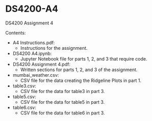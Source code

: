 # DS4200-A4
DS4200 Assignment 4

Contents:

- A4 Instructions.pdf:        
    - Instructions for the assignment.
- DS4200 A4.ipynb:
    - Jupyter Notebook file for parts 1, 2, and 3 that require code.
- DS4200 Assignment 4.pdf:
    - Written sections for parts 1, 2, and 3 of the assignment.
- mumbai_weather.csv:
    - CSV file for the data creating the Ridgeline Plots in part 1.
- table3.csv:
    - CSV file for the data for table3 in part 3.
- table5.csv:
    - CSV file for the data for table5 in part 3.
- table6.csv:
    - CSV file for the data for table6 in part 3.
